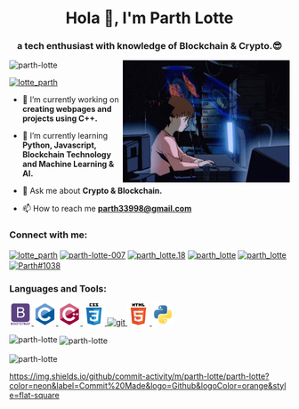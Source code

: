 <h1 align="center">Hola 👋, I'm Parth Lotte</h1>
<h3 align="center">a tech enthusiast with knowledge of Blockchain & Crypto.😎</h3>

<p><img align="right" src="https://github.com/parth-lotte/parth-lotte/blob/main/tenor.gif" width="300" height="220" /></p>


<p align="left"> <img src="https://komarev.com/ghpvc/?username=parth-lotte&label=Profile%20views&color=0e75b6&style=flat" alt="parth-lotte" /> </p>

<p align="left"> <a href="https://twitter.com/lotte_parth" target="blank"><img src="https://img.shields.io/twitter/follow/lotte_parth?logo=twitter&style=for-the-badge" alt="lotte_parth" /></a> </p>

- 🔭 I’m currently working on **creating webpages and projects using C++.**

- 🌱 I’m currently learning **Python, Javascript, Blockchain Technology and Machine Learning & AI.**

- 💬 Ask me about **Crypto & Blockchain.**

- 📫 How to reach me **parth33998@gmail.com**

<h3 align="left">Connect with me:</h3>
<p align="left">
<a href="https://twitter.com/lotte_parth" target="blank"><img align="center" src="https://raw.githubusercontent.com/rahuldkjain/github-profile-readme-generator/master/src/images/icons/Social/twitter.svg" alt="lotte_parth" height="30" width="40" /></a>
<a href="https://linkedin.com/in/parth-lotte-007" target="blank"><img align="center" src="https://raw.githubusercontent.com/rahuldkjain/github-profile-readme-generator/master/src/images/icons/Social/linked-in-alt.svg" alt="parth-lotte-007" height="30" width="40" /></a>
<a href="https://instagram.com/parth_lotte.18" target="blank"><img align="center" src="https://raw.githubusercontent.com/rahuldkjain/github-profile-readme-generator/master/src/images/icons/Social/instagram.svg" alt="parth_lotte.18" height="30" width="40" /></a>
<a href="https://www.codechef.com/users/parth_lotte" target="blank"><img align="center" src="https://cdn.jsdelivr.net/npm/simple-icons@3.1.0/icons/codechef.svg" alt="parth_lotte" height="30" width="40" /></a>
<a href="https://www.hackerrank.com/parth_lotte" target="blank"><img align="center" src="https://raw.githubusercontent.com/rahuldkjain/github-profile-readme-generator/master/src/images/icons/Social/hackerrank.svg" alt="parth_lotte" height="30" width="40" /></a>
<a href="https://discord.gg/Parth#1038" target="blank"><img align="center" src="https://raw.githubusercontent.com/rahuldkjain/github-profile-readme-generator/master/src/images/icons/Social/discord.svg" alt="Parth#1038" height="30" width="40" /></a>
</p>

<h3 align="left">Languages and Tools:</h3>
<p align="left"> <a href="https://getbootstrap.com" target="_blank"> <img src="https://raw.githubusercontent.com/devicons/devicon/master/icons/bootstrap/bootstrap-plain-wordmark.svg" alt="bootstrap" width="40" height="40"/> </a> <a href="https://www.cprogramming.com/" target="_blank"> <img src="https://raw.githubusercontent.com/devicons/devicon/master/icons/c/c-original.svg" alt="c" width="40" height="40"/> </a> <a href="https://www.w3schools.com/cpp/" target="_blank"> <img src="https://raw.githubusercontent.com/devicons/devicon/master/icons/cplusplus/cplusplus-original.svg" alt="cplusplus" width="40" height="40"/> </a> <a href="https://www.w3schools.com/css/" target="_blank"> <img src="https://raw.githubusercontent.com/devicons/devicon/master/icons/css3/css3-original-wordmark.svg" alt="css3" width="40" height="40"/> </a> <a href="https://git-scm.com/" target="_blank"> <img src="https://www.vectorlogo.zone/logos/git-scm/git-scm-icon.svg" alt="git" width="40" height="40"/> </a> <a href="https://www.w3.org/html/" target="_blank"> <img src="https://raw.githubusercontent.com/devicons/devicon/master/icons/html5/html5-original-wordmark.svg" alt="html5" width="40" height="40"/> </a> <a href="https://www.python.org" target="_blank"> <img src="https://raw.githubusercontent.com/devicons/devicon/master/icons/python/python-original.svg" alt="python" width="40" height="40"/> </a> </p>

<p><img align="left" src="https://github-readme-stats.vercel.app/api/top-langs?username=parth-lotte&show_icons=true&locale=en&layout=compact" alt="parth-lotte" /></p>

<p>&nbsp;<img align="center" src="https://github-readme-stats.vercel.app/api?username=parth-lotte&show_icons=true&locale=en" alt="parth-lotte" /></p>

<p><img align="center" src="https://github-readme-streak-stats.herokuapp.com/?user=parth-lotte&" alt="parth-lotte" /></p>

https://img.shields.io/github/commit-activity/m/parth-lotte/parth-lotte?color=neon&label=Commit%20Made&logo=Github&logoColor=orange&style=flat-square
